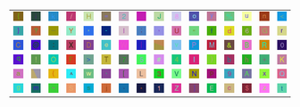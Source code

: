 <table>
<tr>
<td><img src="7B.gif"></td>
<td><img src="69.gif"></td>
<td><img src="6B.gif"></td>
<td><img src="2F.gif"></td>
<td><img src="48.gif"></td>
<td><img src="3D.gif"></td>
<td><img src="32.gif"></td>
<td><img src="gr2.gif"></td>
<td><img src="4A.gif"></td>
<td><img src="38.gif"></td>
<td><img src="6F.gif"></td>
<td><img src="79.gif"></td>
<td><img src="25.gif"></td>
<td><img src="75.gif"></td>
<td><img src="6E.gif"></td>
<td><img src="3C.gif"></td>
</tr>
<tr>
<td><img src="7D.gif"></td>
<td><img src="3F.gif"></td>
<td><img src="5F.gif"></td>
<td><img src="59.gif"></td>
<td><img src="27.gif"></td>
<td><img src="2D.gif"></td>
<td><img src="6C.gif"></td>
<td><img src="3B.gif"></td>
<td><img src="2C.gif"></td>
<td><img src="55.gif"></td>
<td><img src="22.gif"></td>
<td><img src="66.gif"></td>
<td><img src="64.gif"></td>
<td><img src="36.gif"></td>
<td><img src="47.gif"></td>
<td><img src="72.gif"></td>
</tr>
<tr>
<td><img src="43.gif"></td>
<td><img src="40.gif"></td>
<td><img src="3A.gif"></td>
<td><img src="58.gif"></td>
<td><img src="44.gif"></td>
<td><img src="65.gif"></td>
<td><img src="57.gif"></td>
<td><img src="7C.gif"></td>
<td><img src="gr1.gif"></td>
<td><img src="76.gif"></td>
<td><img src="50.gif"></td>
<td><img src="4D.gif"></td>
<td><img src="26.gif"></td>
<td><img src="42.gif"></td>
<td><img src="52.gif"></td>
<td><img src="30.gif"></td>
</tr>
<tr>
<td><img src="71.gif"></td>
<td><img src="21.gif"></td>
<td><img src="4F.gif"></td>
<td><img src="46.gif"></td>
<td><img src="3E.gif"></td>
<td><img src="54.gif"></td>
<td><img src="37.gif"></td>
<td><img src="35.gif"></td>
<td><img src="23.gif"></td>
<td><img src="34.gif"></td>
<td><img src="49.gif"></td>
<td><img src="29.gif"></td>
<td><img src="62.gif"></td>
<td><img src="68.gif"></td>
<td><img src="2B.gif"></td>
<td><img src="4B.gif"></td>
</tr>
<tr>
<td><img src="61.gif"></td>
<td><img src="gr3.gif"></td>
<td><img src="28.gif"></td>
<td><img src="5E.gif"></td>
<td><img src="77.gif"></td>
<td><img src="60.gif"></td>
<td><img src="5B.gif"></td>
<td><img src="4C.gif"></td>
<td><img src="33.gif"></td>
<td><img src="56.gif"></td>
<td><img src="4E.gif"></td>
<td><img src="70.gif"></td>
<td><img src="39.gif"></td>
<td><img src="41.gif"></td>
<td><img src="78.gif"></td>
<td><img src="51.gif"></td>
</tr>
<tr>
<td><img src="67.gif"></td>
<td><img src="6D.gif"></td>
<td><img src="7E.gif"></td>
<td><img src="53.gif"></td>
<td><img src="73.gif"></td>
<td><img src="6A.gif"></td>
<td><img src="2E.gif"></td>
<td><img src="2A.gif"></td>
<td><img src="31.gif"></td>
<td><img src="5A.gif"></td>
<td><img src="5D.gif"></td>
<td><img src="45.gif"></td>
<td><img src="63.gif"></td>
<td><img src="24.gif"></td>
<td><img src="7A.gif"></td>
<td><img src="74.gif"></td>
</tr>
</table>
